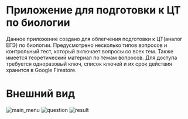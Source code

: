 # Приложение для подготовки к ЦТ по биологии
Данное приложение создано для облегчения подготовки к ЦТ(аналог ЕГЭ) по биологии. Предусмотрено несколько типов вопросов и контрольный тест, который включает вопросы со всех тем. Также имеется теоретический материал по темам вопросов.
Для доступа требуется одноразовый ключ, список ключей и их срок действия хранится в Google Firestore.
# Внешний вид
![main_menu](https://user-images.githubusercontent.com/48093833/213590210-271db00a-09e9-4935-b68b-b125555cb19f.jpeg)
![question](https://user-images.githubusercontent.com/48093833/213590201-597b9cd6-2a1e-4cd6-a8e0-26dfa256226a.jpeg)
![result](https://user-images.githubusercontent.com/48093833/213590208-793b7cb5-c3d3-4759-9525-a078bb802aee.jpeg)
